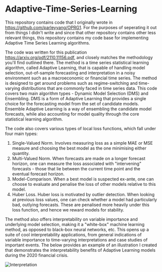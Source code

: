 # Adaptive-Time-Series-Learning

This repository contains code that I originally wrote in https://github.com/parleyyang/OPRG1. For the purposes of seperating it out from things I didn't write and
since that other repository contains other less relevant things, this repository contains my code base for implementing Adaptive Time Series Learning algorithms.

The code was written for this publication https://arxiv.org/pdf/2110.11156.pdf, and closely matches the methodology you'll find outlined there. The method is a time series statistical learning algorithm, called Adaptive Learning, that is capable of handling model selection, out-of-sample forecasting and interpretation in a noisy environment such as a macroeconomic or financial time series. The method is designed to get around problems such as regime-switching and time-varying distributions that are commonly faced in time series data. This code covers two main algorithm types - Dynamic Model Selection (DMS) and Ensembling. DMS is a form of Adaptive Learning that provides a single choice for the forecasting model from the set of candidate models. Ensemble Adaptive Learning is a way of ensembling the candidate model forecasts, while also accounting for model quality through the core statistical learning algorithm.

The code also covers various types of local loss functions, which fall under four main types:

  1. Single-Valued Norm. Involves measuring loss as a simple MAE or MSE measure and choosing the best model as the one minimising either quantity.
  2. Multi-Valued Norm. When forecasts are made on a longer forecast horizon, one can measure the loss associated with "intervening" forecasts - those that lie between the current time point and the eventual forecast horizon.
  3. Model-Comparison. When a best model is suspected ex-ante, one can choose to evaluate and penalise the loss of other models relative to this model.
  4. Huber Loss. Huber loss is motivated by outlier detection. When looking at previous loss values, one can check whether a model had particularly bad, outlying forecasts. These are penalised more heavily under this loss function, and hence we reward models for stability.

The method also offers interpretability on variable importance and underlying model selection, making it a "white-box" machine learning method, as opposed to black-box neural networks, etc. This opens up a suite of cool interpretability applications, from general indications of variable importance to time-varying interpretations and case studies of important events. The below provides an example of an illustration I created that demonstrates the interpretability benefits of Adaptive Learning models during the 2020 financial crisis.

![Interpretation](https://user-images.githubusercontent.com/55145311/148679369-fbeb942a-0df3-4cce-9a98-0671d583d3c6.png)
